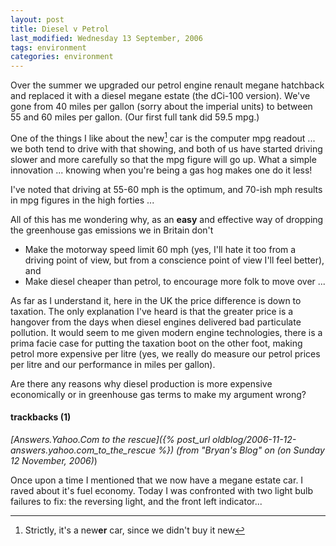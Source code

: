 ```yaml
---
layout: post
title: Diesel v Petrol
last_modified: Wednesday 13 September, 2006
tags: environment
categories: environment
---
```

Over the summer we upgraded our petrol engine renault megane hatchback and replaced it with a diesel megane estate (the dCi-100 version). We've gone from 40 miles per gallon (sorry about the imperial units) to between 55 and 60 miles per gallon. (Our first full tank did 59.5 mpg.) 

One of the things I like about the new[^1] car is the computer mpg readout ... we both tend to drive with that showing, and both of us have started driving slower and more carefully so that the mpg figure will go up. What a simple innovation ... knowing when you're being a gas hog makes one do it less!

I've noted that driving at 55-60 mph is the optimum, and 70-ish mph results in mpg figures in the high forties ... 

All of this has me wondering why, as an **easy** and effective way of dropping the greenhouse gas emissions we in Britain don't 
* Make the motorway speed limit 60 mph (yes, I'll hate it too from a driving point of view, but from a conscience point of view I'll feel better), and 
* Make diesel cheaper than petrol, to encourage more folk to move over ...

As far as I understand it, here in the UK the price difference is down to taxation. The only explanation I've heard is that the greater price is a hangover from the days when diesel engines delivered bad particulate pollution. It would seem to me given modern engine technologies, there is a prima facie case for putting the taxation boot on the other foot, making petrol more expensive per litre (yes, we really do measure our petrol prices per litre and our performance in miles per gallon).

Are there any reasons why diesel production is more expensive economically or in greenhouse gas terms to make my argument wrong?

[^1]: Strictly, it's a new**er** car, since we didn't buy it new


#### trackbacks (1)
*[Answers.Yahoo.Com to the rescue]({% post_url oldblog/2006-11-12-answers.yahoo.com_to_the_rescue %}) (from "Bryan's Blog" on (on Sunday 12 November, 2006)*)

Once upon a time I mentioned that we now have a megane estate car. I raved about it's fuel economy. 
 Today I was confronted with two light bulb failures to fix: the reversing light, and the front left indicator...
